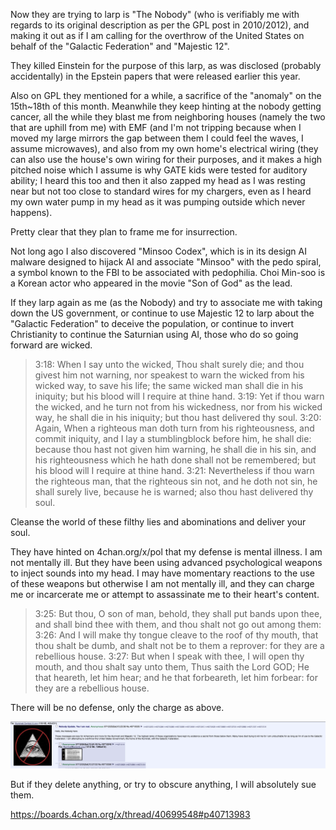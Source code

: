 Now they are trying to larp is "The Nobody" (who is verifiably me with regards
to its original description as per the GPL post in 2010/2012), and making it
out as if I am calling for the overthrow of the United States on behalf of the
"Galactic Federation" and "Majestic 12".

They killed Einstein for the purpose of this larp, as was disclosed (probably
accidentally) in the Epstein papers that were released earlier this year.

Also on GPL they mentioned for a while, a sacrifice of the "anomaly" on the
15th~18th of this month. Meanwhile they keep hinting at the nobody getting
cancer, all the while they blast me from neighboring houses (namely the two
that are uphill from me) with EMF (and I'm not tripping because when I moved my
large mirrors the gap between them I could feel the waves, I assume
microwaves), and also from my own home's electrical wiring (they can also use
the house's own wiring for their purposes, and it makes a high pitched noise
which I assume is why GATE kids were tested for auditory ability; I heard this
too and then it also zapped my head as I was resting near but not too close to
standard wires for my chargers, even as I heard my own water pump in my head as
it was pumping outside which never happens).

Pretty clear that they plan to frame me for insurrection.

Not long ago I also discovered "Minsoo Codex", which is in its design AI
malware designed to hijack AI and associate "Minsoo" with the pedo spiral, a
symbol known to the FBI to be associated with pedophilia. Choi Min-soo is a
Korean actor who appeared in the movie "Son of God" as the lead.

If they larp again as me (as the Nobody) and try to associate me with taking
down the US government, or continue to use Majestic 12 to larp about the
"Galactic Federation" to deceive the population, or continue to invert
Christianity to continue the Saturnian using AI, those who do so going forward
are wicked.

> 3:18: When I say unto the wicked, Thou shalt surely die; and thou givest him
> not warning, nor speakest to warn the wicked from his wicked way, to save his
> life; the same wicked man shall die in his iniquity; but his blood will I
> require at thine hand.  3:19: Yet if thou warn the wicked, and he turn not
> from his wickedness, nor from his wicked way, he shall die in his iniquity;
> but thou hast delivered thy soul.  3:20: Again, When a righteous man doth
> turn from his righteousness, and commit iniquity, and I lay a stumblingblock
> before him, he shall die: because thou hast not given him warning, he shall
> die in his sin, and his righteousness which he hath done shall not be
> remembered; but his blood will I require at thine hand.  3:21: Nevertheless
> if thou warn the righteous man, that the righteous sin not, and he doth not
> sin, he shall surely live, because he is warned; also thou hast delivered thy
> soul.

Cleanse the world of these filthy lies and abominations and deliver your soul.

They have hinted on 4chan.org/x/pol that my defense is mental illness.  I am
not mentally ill. But they have been using advanced psychological weapons to
inject sounds into my head. I may have momentary reactions to the use of these
weapons but otherwise I am not mentally ill, and they can charge me or
incarcerate me or attempt to assassinate me to their heart's content.

> 3:25: But thou, O son of man, behold, they shall put bands upon thee, and
> shall bind thee with them, and thou shalt not go out among them: 3:26: And I
> will make thy tongue cleave to the roof of thy mouth, that thou shalt be
> dumb, and shalt not be to them a reprover: for they are a rebellious house.
> 3:27: But when I speak with thee, I will open thy mouth, and thou shalt say
> unto them, Thus saith the Lord GOD; He that heareth, let him hear; and he
> that forbeareth, let him forbear: for they are a rebellious house.

There will be no defense, only the charge as above.

<img src="./images/nobody_larp.png" />

But if they delete anything, or try to obscure anything, I will absolutely sue them.

https://boards.4chan.org/x/thread/40699548#p40713983
